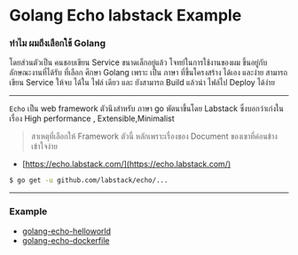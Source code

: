 # Golang Echo labstack Example

### ทำไม ผมถึงเลือกใช้ Golang
โดยส่วนตัวเป็น คนชอบเขียน Service ขนาดเล็กอยู่แล้ว 
โจทย์ในการใช้งานของผม ขึ้นอยู่กับ ลักษณะงานที่ได้รับ ที่เลือก ศึกษา Golang เพราะ เป็น ภาษา ที่ขึ้นโครงสร้าง ได้เอง และง่าย สามารถ เขียน Service ให้จบ ได้ใน ไฟล์ เดียว และ ยังสามารถ Build แล้วนำ  ไฟล์ไป Deploy ได้ง่าย

--- 

``Echo`` 
เป็น web framework ตัวนึงสำหรับ ภาษา go พัตนาขึ้นโดย Labstack ซึ่งบอกว่าเก่งในเรื่อง High performance , Extensible,Minimalist

> สาเหตุที่เลือกให้ Framework ตัวนี้ หลักเพราะเรื่องของ Document ของเขาที่ค่อนข้างเข้าใจง่าย

- [https://echo.labstack.com/](https://echo.labstack.com/)

```sh
$ go get -u github.com/labstack/echo/...
```

---

### Example

- [golang-echo-helloworld](./go-echo-helloworld/readme.md)
- [golang-echo-dockerfile](./golang-echo-dockerfile/readme.md)

